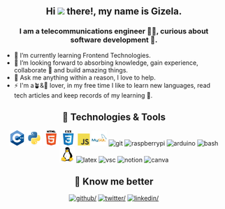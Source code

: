 <!--
**GizelaDS/GizelaDS** is a ✨ _special_ ✨ repository because its `README.md` (this file) appears on your GitHub profile.
-->
<h2 align="center">Hi <img src="https://media.giphy.com/media/hvRJCLFzcasrR4ia7z/giphy.gif" width="25"> there!, my name is Gizela.</h2>
<h3 align="center">I am a telecommunications engineer 👩‍💻, curious about software development 🚀.</h3>

<!-- About Me -->
- 🌱 I’m currently learning Frontend Technologies.
- 🧠 I’m looking forward to absorbing knowledge, gain experience, collaborate 💜 and build amazing things.
- 💬 Ask me anything within a reason, I love to help.
- ⚡ I'm a🪴&🐶 lover, in my free time I like to learn new languages, read tech articles and keep records of my learning 📑.


<!-- Technologies & Tools -->
<h2 align="center">🔧 Technologies & Tools</h2>
<p align="center"> 
<img src="https://raw.githubusercontent.com/devicons/devicon/master/icons/cplusplus/cplusplus-original.svg" alt="cplusplus" width="35" height="35"/>
<img src="https://raw.githubusercontent.com/devicons/devicon/master/icons/python/python-original.svg" alt="python" width="35" height="35"/>
<img src="https://raw.githubusercontent.com/devicons/devicon/master/icons/html5/html5-original-wordmark.svg" alt="html5" width="35" height="35"/>
<img src="https://raw.githubusercontent.com/devicons/devicon/master/icons/css3/css3-original-wordmark.svg" alt="css3" width="35" height="35"/>
<img src="https://raw.githubusercontent.com/devicons/devicon/master/icons/javascript/javascript-original.svg" alt="javascript" width="28" height="28"/>
<img src="https://raw.githubusercontent.com/devicons/devicon/master/icons/mysql/mysql-original-wordmark.svg" alt="mysql" width="35" height="35"/>
<img src="https://www.vectorlogo.zone/logos/git-scm/git-scm-icon.svg" alt="git" width="35" height="35"/>
<img src="https://upload.wikimedia.org/wikipedia/en/c/cb/Raspberry_Pi_Logo.svg" alt="raspberrypi" width="35" height="35"/>
<img src="https://cdn.worldvectorlogo.com/logos/arduino-1.svg" alt="arduino" width="30" height="30"/>
<img src="https://img.icons8.com/fluency/512/console.png" alt="bash" width="35" height="35"/> 
<img src="https://raw.githubusercontent.com/devicons/devicon/master/icons/linux/linux-original.svg" alt="linux" width="35" height="35"/>
<img src="https://img.icons8.com/color/512/latex.png" alt="latex" width="35" height="35"/>
<img src="https://img.icons8.com/fluency/512/visual-studio-code-2019.png" alt="vsc" width="35" height="35"/>
<img src="https://img.icons8.com/color/512/notion.png" alt="notion" width="35" height="35"/>
<img src="https://img.icons8.com/fluency/512/canva-app.png" alt="canva" width="35" height="35"/>
</p>


<!-- Connect -->
<h2 align="center">👀 Know me better</h2>

<p align="center">
<a href="https://github.com/gizelads" target="_blank">
<img src=https://img.shields.io/badge/Github-%2324292e.svg?&style=flat&logo=github&logoColor=white alt=github/></a>
<a href="https://twitter.com/gizelads" target="_blank">
<img src=https://img.shields.io/badge/Twitter-%2350acee.svg?&style=flat&logo=twitter&logoColor=white alt=twitter/></a>
<a href="https://linkedin.com/in/gizelads" target="_blank">
<img src=https://img.shields.io/badge/Linkedin-%231E77B5.svg?&style=flat&logo=linkedin&logoColor=white alt=linkedin/></a>  
</p>
